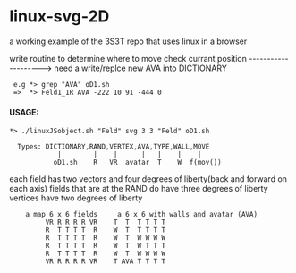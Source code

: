 # linux-svg-2D
a working example of the 3S3T repo that uses linux in a browser 

write routine to determine where to move
check currant position          -------------------->  need a write/replce new AVA into DICTIONARY

     e.g *> grep "AVA" oD1.sh
     =>  *> Feld1_1R AVA -222 10 91 -444 0

#### USAGE:

    *> ./linuxJSobject.sh "Feld" svg 3 3 "Feld" oD1.sh

      Types: DICTIONARY,RAND,VERTEX,AVA,TYPE,WALL,MOVE
                |        |    |      |   |    |    |
               oD1.sh    R   VR  avatar  T    W  f(mov())         

each field has two vectors and four degrees of liberty(back and forward on each axis)
fields that are at the RAND do have three degrees of liberty
vertices have two degrees of liberty 

        a map 6 x 6 fields     a 6 x 6 with walls and avatar (AVA)
             VR R R R R VR    T  T  T T T T
             R  T T T T  R    W  T  T T T T  
             R  T T T T  R    W  T  W W W W
             R  T T T T  R    W  T  W T T T
             R  T T T T  R    W  T  W W W W
             VR R R R R VR    T AVA T T T T
